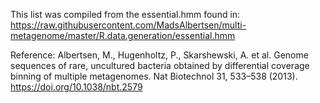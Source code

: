 This list was compiled from the essential.hmm found in:
https://raw.githubusercontent.com/MadsAlbertsen/multi-metagenome/master/R.data.generation/essential.hmm

Reference:
Albertsen, M., Hugenholtz, P., Skarshewski, A. et al. Genome sequences of rare, uncultured bacteria obtained by differential coverage binning of multiple metagenomes. Nat Biotechnol 31, 533–538 (2013). https://doi.org/10.1038/nbt.2579
